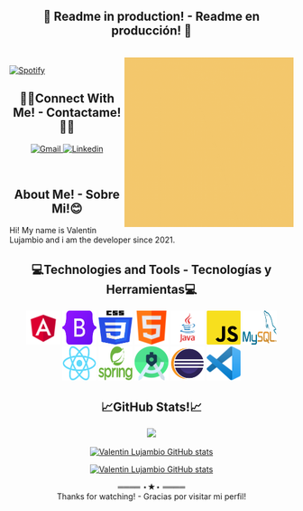 <div align="center">

## 🚧 Readme in production! - Readme en producción! 🚧
<br>
</div>

<!-- Header -->
<img src="Hi!.gif" alt="Valentin Lujambio"  width="300" height="300" align="right"/>

<!-- Spotify -->
[![Spotify](https://novatorem.sachinchaturvedi93.vercel.app/api/spotify)](https://open.spotify.com/user/valentin.lujambio)

<!-- Social Links -->
<div align="center">

## 🤝🏻Connect With Me! - Contactame!🤝🏻
</div>

<p align="center">
    <!-- Gmail -->
    <a href="mailto:valentin.lujambio@gmail.com" target="_blank"><img alt="Gmail"
            src="https://img.shields.io/badge/-Gmail-EA4335?style=flat-square&logo=Gmail&logoColor=white">
    </a>
    <!-- Linkedin -->
    <a href="https://www.linkedin.com/in/valentin-lujambio/" target="_blank"><img alt="Linkedin"
            src="https://img.shields.io/badge/-Linkedin-0A66C2?style=flat-square&logo=Linkedin&logoColor=white">
    </a>
</p>
<br>

<!-- About Me -->
<div align="center">

## About Me! - Sobre Mi!😊
</div>
Hi! My name is Valentin Lujambio and i am the developer since 2021. 


<!-- Technologies -->
<div align="center">

## 💻Technologies and Tools - Tecnologías y Herramientas💻
</div>
<p align="center">
	<img style="margin: auto;" src="https://github.com/pachulujambio/pachulujambio/blob/main/img/angular.png?raw=true" alt=html5 width="60" height="60"/> 
	<img style="margin: auto;" src="https://github.com/pachulujambio/pachulujambio/blob/main/img/bootstrap.png?raw=true" alt=html5 width="60" height="60"/> 
	<img style="margin: auto;" src="https://github.com/pachulujambio/pachulujambio/blob/main/img/css.png?raw=true" alt=html5 width="60" height="60"/> 
	<img style="margin: auto;" src="https://github.com/pachulujambio/pachulujambio/blob/main/img/html.png?raw=true" alt=html5 width="60" height="60"/> 
	<img style="margin: auto;" src="https://github.com/pachulujambio/pachulujambio/blob/main/img/java.png?raw=true" alt=html5 width="60" height="60"/> 
	<img style="margin: auto;" src="https://github.com/pachulujambio/pachulujambio/blob/main/img/js.png?raw=true" alt=html5 width="60" height="60"/> 
	<img style="margin: auto;" src="https://github.com/pachulujambio/pachulujambio/blob/main/img/mysql.png?raw=true" alt=html5 width="60" height="60"/> 
	<img style="margin: auto;" src="https://github.com/pachulujambio/pachulujambio/blob/main/img/react.png?raw=true" alt=html5 width="60" height="60"/> 
	<img style="margin: auto;" src="https://github.com/pachulujambio/pachulujambio/blob/main/img/spring.png?raw=true" alt=html5 width="60" height="60"/> 
	<img style="margin: auto;" src="https://github.com/pachulujambio/pachulujambio/blob/main/img/androidStudio.png?raw=true" alt=html5 width="60" height="60"/> 
	<img style="margin: auto;" src="https://github.com/pachulujambio/pachulujambio/blob/main/img/eclipse.png?raw=true" alt=html5 width="60" height="60"/> 
	<img style="margin: auto;" src="https://github.com/pachulujambio/pachulujambio/blob/main/img/vscode.png?raw=true" alt=html5 width="60" height="60"/> 
</p>


<!-- GitHub Stats -->
<div align="center">

## 📈GitHub Stats!📈

<!-- counter view -->
![](https://komarev.com/ghpvc/?username=pachulujambio&color=green&style=flat-square)

[![Valentin Lujambio GitHub stats](https://github-readme-stats.vercel.app/api?username=pachulujambio&show_icons=true&theme=merko)](https://github.com/pachulujambio)

[![Valentin Lujambio GitHub stats](https://github-readme-stats.vercel.app/api/top-langs/?username=pachulujambio&layout=compact&theme=merko)](https://github.com/pachulujambio)
</div>

<div align="center">
        ════ ⋆★⋆ ════
        <br>
        Thanks for watching! - Gracias por visitar mi perfil!
</div>



